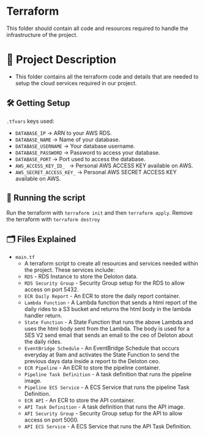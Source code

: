 # Terraform
This folder should contain all code and resources required to handle the infrastructure of the project.

# 📝 Project Description
- This folder contains all the terraform code and details that are needed to setup the cloud services required in our project.

## :hammer_and_wrench: Getting Setup

`.tfvars` keys used:

- `DATABASE_IP` -> ARN to your AWS RDS.
- `DATABASE_NAME` -> Name of your database.
- `DATABASE_USERNAME` -> Your database username.
- `DATABASE_PASSWORD` -> Password to access your database.
- `DATABASE_PORT` -> Port used to access the database.
- `AWS_ACCESS_KEY_ID_ `  -> Personal AWS ACCESS KEY available on AWS.
- `AWS_SECRET_ACCESS_KEY_` -> Personal AWS SECRET ACCESS KEY available on AWS.

## 🏃 Running the script

Run the terraform with `terraform init` and then `terraform apply`.
Remove the terraform with `terraform destroy`

## :card_index_dividers: Files Explained
- `main.tf`
    - A terraform script to create all resources and services needed within the project. These services include:
     - `RDS`
      - RDS Instance to store the Deloton data.
     - `RDS Security Group`
      - Security Group setup for the RDS to allow access on port 5432.
     - `ECR Daily Report`
      - An ECR to store the daily report container.
     - `Lambda Function`
      - A Lambda function that sends a html report of the daily rides to a S3 bucket and returns the html body in the lambda handler return.
     - `State Function`
      - A State Function that runs the above Lambda and uses the html body sent from the Lambda. The body is used for a SES V2 send email that sends an email to the ceo of Deloton about the daily rides.
     - `EventBridge Schedule`
      - An EventBridge Schedule that occurs everyday at 9am and activates the State Function to send the previous days data inside a report to the Deloton ceo.
     - `ECR Pipeline`
      - An ECR to store the pipeline container.
     - `Pipeline Task Definition`
      - A task definition that runs the pipeline image.
     - `Pipeline ECS Service`
      - A ECS Service that runs the pipeline Task Definition.
     - `ECR API`
      - An ECR to store the API container.
     - `API Task Definition`
      - A task definition that runs the API image.
     - `API Security Group`
      - Security Group setup for the API to allow access on port 5000.
     - `API ECS Service`
      - A ECS Service that runs the API Task Definition.